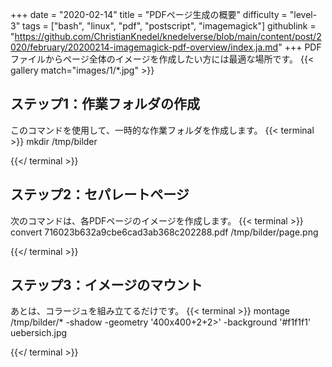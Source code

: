 +++
date = "2020-02-14"
title = "PDFページ生成の概要"
difficulty = "level-3"
tags = ["bash", "linux", "pdf", "postscript", "imagemagick"]
githublink = "https://github.com/ChristianKnedel/knedelverse/blob/main/content/post/2020/february/20200214-imagemagick-pdf-overview/index.ja.md"
+++
PDFファイルからページ全体のイメージを作成したい方には最適な場所です。
{{< gallery match="images/1/*.jpg" >}}

## ステップ1：作業フォルダの作成
このコマンドを使用して、一時的な作業フォルダを作成します。
{{< terminal >}}
mkdir /tmp/bilder

{{</ terminal >}}

## ステップ2：セパレートページ
次のコマンドは、各PDFページのイメージを作成します。
{{< terminal >}}
convert 716023b632a9cbe6cad3ab368c202288.pdf /tmp/bilder/page.png

{{</ terminal >}}

## ステップ3：イメージのマウント
あとは、コラージュを組み立てるだけです。
{{< terminal >}}
montage /tmp/bilder/* -shadow -geometry '400x400+2+2>' -background '#f1f1f1' uebersich.jpg

{{</ terminal >}}

